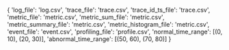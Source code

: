 {
    'log_file': 'log.csv',
    'trace_file': 'trace.csv',
    'trace_id_ts_file': 'trace.csv',
    'metric_file': 'metric.csv',
    'metric_sum_file': 'metric.csv',
    'metric_summary_file': 'metric.csv',
    'metric_histogram_file': 'metric.csv',
    'event_file': 'event.csv',
    'profiling_file': 'profile.csv',
    'normal_time_range': [(0, 10), (20, 30)],
    'abnormal_time_range': [(50, 60), (70, 80)]
}